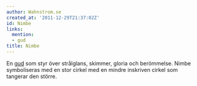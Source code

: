 ```yaml
---
author: Wahnstrom.se
created_at: '2011-12-29T21:37:02Z'
id: Nimbe
links:
  mention:
  - gud
title: Nimbe
---
```


En [gud] som styr över strålglans, skimmer, gloria och berömmelse. Nimbe symboliseras med en stor
cirkel med en mindre inskriven cirkel som tangerar den större.

  [gud]: gud